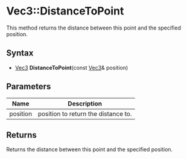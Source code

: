 # Vec3::DistanceToPoint #
This method returns the distance between this point and the specified position.

## Syntax ##
- [Vec3](Vec3.md) **DistanceToPoint**(const [Vec3](Vec3.md)& position)

## Parameters ##
| Name | Description |
|-|-|
|position|position to return the distance to.|

## Returns ##
Returns the distance between this point and the specified position.